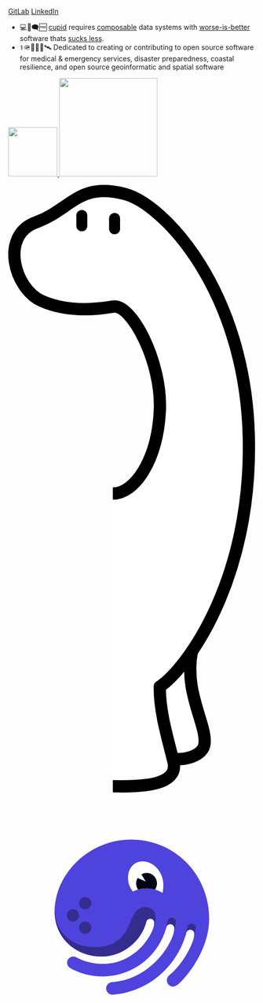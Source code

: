 [GitLab](https://gitlab.com/jph6366)  [LinkedIn](https://www.linkedin.com/in/jackson-hardee/)
- 💻🐧🗨️🆓 
[cupid](https://dannorth.net/cupid-for-joyful-coding/) requires
[composable](https://voltrondata.com/codex/a-new-frontier) data systems with
    [worse-is-better](https://web.stanford.edu/class/archive/cs/cs240/cs240.1236/old//sp2014/readings/worse-is-better.html) software thats [sucks less](https://suckless.org/philosophy/).
- ⚕️🪖🛟🪸🩻🛰️ Dedicated to creating or contributing to open source software for medical & emergency services, disaster preparedness, coastal resilience, and open source geoinformatic and spatial software


<a href=https://deno.com/ > <img src=https://github.com/user-attachments/assets/9d503b36-9375-44ff-88f9-8d68413fc946 width=100> <a/>
<a href=https://dagster.io/ > <img src=https://github.com/user-attachments/assets/66c9ea03-c037-46a7-be62-d55bb81a4d84 width=200> <a/>


<?xml version="1.0" encoding="UTF-8" standalone="no"?>
<!DOCTYPE svg PUBLIC "-//W3C//DTD SVG 1.1//EN" "http://www.w3.org/Graphics/SVG/1.1/DTD/svg11.dtd">
<svg width="100%" height="100%" viewBox="0 0 420 1029" version="1.1" xmlns="http://www.w3.org/2000/svg" xmlns:xlink="http://www.w3.org/1999/xlink" xml:space="preserve" xmlns:serif="http://www.serif.com/" style="fill-rule:evenodd;clip-rule:evenodd;stroke-linejoin:round;stroke-miterlimit:1.5;">
    <g transform="matrix(1,0,0,1,-4063.49,-1311.07)">
        <path d="M4241.1,1833.46L4241.1,2325.21C4241.1,2325.21 4310.89,2337.69 4332.55,2316.56C4354.21,2295.43 4336.18,2279.77 4363.76,2277.35C4391.34,2274.93 4397.37,2275.65 4397.32,2249.91C4397.27,2224.16 4366.32,2112.53 4375.67,2100C4385.03,2087.47 4482.68,1937.72 4472.28,1741.12C4461.89,1544.51 4377.42,1388.5 4300.12,1346.12C4222.83,1303.74 4181.2,1327.05 4165.86,1342.93C4150.51,1358.81 4077.93,1368.14 4078.13,1416.54C4078.32,1464.94 4079.31,1495.13 4148.35,1517.22C4217.39,1539.31 4250.76,1502.02 4265.08,1529.19C4279.4,1556.36 4305.06,1574.54 4317.83,1646.37C4330.6,1718.2 4292.32,1829.63 4241.1,1833.46Z" style="fill:white;"/>
    </g>
    <g transform="matrix(1,0,0,1,-4424.54,-1297.36)">
        <path d="M4602.15,1819.75C4639.69,1819.75 4677.67,1762.97 4681.96,1680.09C4686.25,1597.21 4633.48,1498.14 4603.15,1503.3C4578.97,1507.41 4528.13,1514.53 4481.21,1493.71C4434.3,1472.89 4410.65,1382.81 4471.25,1360.88C4531.86,1338.94 4542.83,1292.96 4621.36,1312.5C4689.41,1329.44 4826.98,1477.77 4833.09,1722.96C4839.21,1968.15 4725.89,2117.56 4681.96,2146.52C4681.21,2187.07 4694.85,2232.29 4704.97,2272.59C4716.68,2319.18 4633.53,2314.97 4602.15,2315.16" style="fill:none;stroke:black;stroke-width:20.83px;"/>
    </g>
    <g transform="matrix(1,0,0,-0.520475,-4433.32,792.418)">
        <path d="M4567.61,1389.35C4567.61,1379.45 4563.43,1371.41 4558.28,1371.41C4553.13,1371.41 4548.94,1379.45 4548.94,1389.35L4548.94,1423.08C4548.94,1432.98 4553.13,1441.01 4558.28,1441.01C4563.43,1441.01 4567.61,1432.98 4567.61,1423.08L4567.61,1389.35Z"/>
    </g>
    <g transform="matrix(1,0,0,-0.520475,-4377.67,797.418)">
        <path d="M4567.61,1389.35C4567.61,1379.45 4563.43,1371.41 4558.28,1371.41C4553.13,1371.41 4548.94,1379.45 4548.94,1389.35L4548.94,1423.08C4548.94,1432.98 4553.13,1441.01 4558.28,1441.01C4563.43,1441.01 4567.61,1432.98 4567.61,1423.08L4567.61,1389.35Z"/>
    </g>
    <g transform="matrix(1,0,0,1,-4063.49,-1311.07)">
        <path d="M4375.67,2100C4360.88,2170.88 4403.48,2227.93 4396.36,2259.68C4391.77,2280.21 4351.5,2287.39 4342.33,2280.01" style="fill:none;stroke:black;stroke-width:20.83px;stroke-linecap:round;"/>
    </g>
</svg>


<svg width="560" height="560" viewBox="0 0 560 560" fill="none" xmlns="http://www.w3.org/2000/svg">
<path d="M221.556 440.815C221.562 442.771 221.97 444.704 222.757 446.494C223.543 448.285 224.689 449.894 226.125 451.221C227.56 452.548 229.254 453.565 231.1 454.208C232.946 454.851 234.905 455.107 236.854 454.959C310.941 449.655 380.913 397.224 403.252 315.332C404.426 310.622 407.96 308.26 412.669 308.26C415.082 308.357 417.36 309.402 419.009 311.168C420.658 312.933 421.545 315.278 421.477 317.694C421.477 335.953 398.006 383.674 364.442 411.368C362.731 412.807 361.367 414.614 360.452 416.654C359.536 418.694 359.092 420.914 359.154 423.149C359.188 424.967 359.58 426.76 360.308 428.425C361.036 430.091 362.086 431.596 363.397 432.855C364.708 434.114 366.254 435.101 367.948 435.761C369.641 436.421 371.448 436.739 373.264 436.699C376.205 436.699 380.913 434.931 386.795 429.627C410.266 408.412 455 348.909 455 283.508C455 187.624 380.872 105 277.418 105C185.106 105 105.138 180.414 105.138 267.611C105.138 325.345 151.004 368.937 211.56 368.937C258.019 368.937 300.945 335.953 312.708 290.58C313.881 285.87 317.402 283.508 322.11 283.508C324.525 283.606 326.804 284.65 328.455 286.415C330.106 288.181 330.996 290.525 330.933 292.942C330.933 313.564 292.122 385.484 213.327 385.484C194.509 385.484 170.996 380.18 154.524 370.746C152.319 369.677 149.917 369.075 147.469 368.978C145.594 368.906 143.725 369.223 141.979 369.909C140.232 370.594 138.647 371.634 137.321 372.962C135.996 374.291 134.96 375.879 134.278 377.627C133.596 379.376 133.283 381.247 133.359 383.122C133.435 385.524 134.123 387.867 135.357 389.929C136.592 391.991 138.332 393.703 140.414 394.904C162.173 407.334 188.047 413.757 214.501 413.757C280.359 413.757 340.335 368.978 357.98 302.997C359.154 298.287 362.688 295.926 367.383 295.926C369.797 296.023 372.077 297.067 373.728 298.832C375.379 300.598 376.269 302.943 376.205 305.359C376.205 332.459 327.992 419.655 235.087 426.727C231.492 426.994 228.123 428.579 225.625 431.18C223.128 433.78 221.679 437.211 221.556 440.815V440.815Z" fill="#4F43DD"/>
<path d="M313.62 215.178C326.301 215.083 338.748 218.589 349.517 225.288C350.605 219.33 351.206 213.292 351.312 207.236C351.312 179.266 329.995 154.211 304.038 154.211C283.853 154.211 271.233 170.937 271.233 191.6C271.137 202.763 275.057 213.588 282.279 222.098C292.062 217.431 302.782 215.064 313.62 215.178V215.178Z" fill="white"/>
<path d="M374.439 316.505C378.042 304.185 379.63 295.635 379.63 290.083C379.52 287.685 378.493 285.421 376.761 283.76C375.028 282.099 372.724 281.168 370.325 281.16C368.089 281.202 365.932 281.99 364.196 283.399C362.46 284.808 361.244 286.757 360.743 288.936C359.762 292.983 357.664 303.95 355.593 310.912C356.449 308.306 357.231 305.658 357.94 302.97C359.114 298.246 362.648 295.898 367.342 295.898C369.756 295.991 372.035 297.033 373.687 298.796C375.338 300.559 376.228 302.902 376.165 305.318C376.054 309.115 375.446 312.881 374.356 316.519L374.439 316.505Z" fill="#352D8E"/>
<path d="M424.418 303.632C424.305 301.237 423.278 298.977 421.55 297.317C419.821 295.658 417.522 294.724 415.126 294.709C412.893 294.754 410.739 295.543 409.006 296.952C407.272 298.36 406.059 300.308 405.558 302.485C404.564 306.629 402.424 317.761 400.325 324.709H400.422C401.444 321.615 402.396 318.48 403.183 315.289C404.357 310.565 407.891 308.217 412.599 308.217C415.012 308.311 417.29 309.353 418.939 311.116C420.588 312.88 421.475 315.223 421.408 317.637C421.341 320.569 420.938 323.485 420.207 326.325C423.134 316.049 424.418 308.618 424.418 303.632Z" fill="#352D8E"/>
<path d="M313.619 215.178C319.921 215.166 326.196 216.007 332.272 217.678C335.462 213.326 337.056 208.008 336.786 202.618C336.516 197.228 334.398 192.095 330.789 188.084C327.18 184.073 322.3 181.428 316.97 180.594C311.64 179.761 306.185 180.789 301.524 183.507L311.189 199.419L293.089 191.587C290.637 195.545 289.407 200.139 289.555 204.793C289.702 209.446 291.22 213.953 293.917 217.747C300.34 216.016 306.967 215.152 313.619 215.178V215.178Z" fill="#030615"/>
<path d="M174.172 317.583C181.797 317.583 187.979 311.399 187.979 303.771C187.979 296.143 181.797 289.959 174.172 289.959C166.547 289.959 160.365 296.143 160.365 303.771C160.365 311.399 166.547 317.583 174.172 317.583Z" fill="#352D8E"/>
<path d="M174.172 262.335C181.797 262.335 187.979 256.151 187.979 248.523C187.979 240.895 181.797 234.711 174.172 234.711C166.547 234.711 160.365 240.895 160.365 248.523C160.365 256.151 166.547 262.335 174.172 262.335Z" fill="#352D8E"/>
<path d="M146.558 289.958C154.183 289.958 160.364 283.774 160.364 276.146C160.364 268.518 154.183 262.334 146.558 262.334C138.932 262.334 132.751 268.518 132.751 276.146C132.751 283.774 138.932 289.958 146.558 289.958Z" fill="#352D8E"/>
<path d="M208.688 368.91H211.45C257.909 368.91 300.835 335.927 312.598 290.554C313.771 285.844 317.292 283.482 322 283.482C324.415 283.579 326.694 284.624 328.345 286.389C329.996 288.155 330.886 290.499 330.823 292.916C330.612 297.737 329.522 302.479 327.606 306.908C327.939 306.393 328.23 305.853 328.476 305.292C331.969 297.304 333.774 288.679 333.777 279.96C333.777 266.41 324.361 257.571 310.844 257.571C287.276 257.571 282.554 278.151 272.614 300.154C262.3 322.999 243.357 347.709 195.586 347.709C145.951 347.709 94.9487 312.944 107.389 242.253C107.54 241.369 107.665 240.582 107.761 239.85C105.939 248.982 105.014 258.272 105 267.584C105.138 324.491 149.582 367.585 208.688 368.91Z" fill="#352D8E"/>
</svg>


<!--
**jph6366/jph6366** is a ✨ _special_ ✨ repository because its `README.md` (this file) appears on your GitHub profile.

Here are some ideas to get you started:

-->
